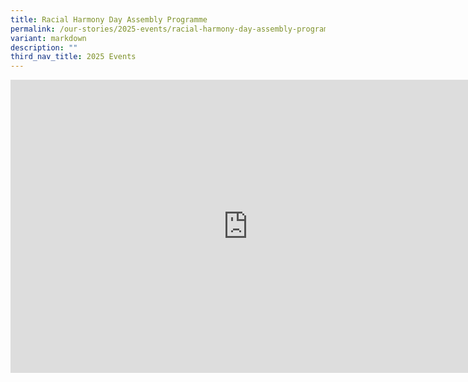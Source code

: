 ```yaml
---
title: Racial Harmony Day Assembly Programme
permalink: /our-stories/2025-events/racial-harmony-day-assembly-programme/
variant: markdown
description: ""
third_nav_title: 2025 Events
---
```

<iframe allowfullscreen="true" height="469" width="760" frameborder="0" src="https://docs.google.com/presentation/d/e/2PACX-1vRpCerPXXWEsk5fe4d5SjELmAiuleRIed8_oweZpDq_8dvdc_OAQM93ZT8y2br4_vRg1GdLEIGkfc1v/pubembed?start=true&amp;loop=true&amp;delayms=3000"></iframe>